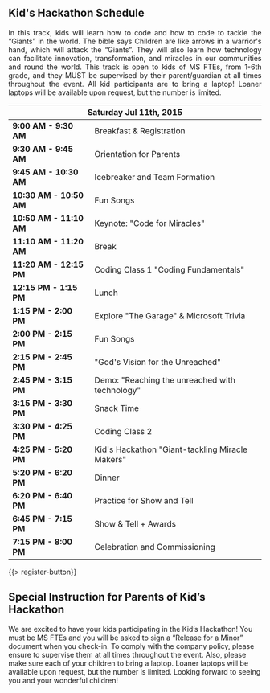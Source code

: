 ## <i class="icon fa-clock-o"></i> Kid's Hackathon Schedule

<p style="text-align: justify;">In this track, kids will learn how to code and how to code to tackle the “Giants” in the world. The bible says Children are like arrows in a warrior's hand, which will attack the “Giants”. They will also learn how technology can facilitate innovation, transformation, and miracles in our communities and round the world. This track is open to kids of MS FTEs, from 1-6th grade, and they MUST be supervised by their parent/guardian at all times throughout the event. All kid participants are to bring a laptop! Loaner laptops will be available upon request, but the number is limited.</p>

<table class="default">
<thead>
<tr class="row-1 odd">
  <th colspan="2" class="column-1"><div>Saturday Jul 11th, 2015</div></th>
</tr>
</thead>
<tbody class="row-hover">
<tr class="row-2 even">
  <td class="column-1"><strong>9:00 AM - 9:30 AM</strong></td><td class="column-2">Breakfast &amp; Registration</td>
</tr>
<tr class="row-3 odd">
  <td class="column-1"><strong>9:30 AM - 9:45 AM</strong></td><td class="column-2">Orientation for Parents</td>
</tr>
<tr class="row-4 even">
  <td class="column-1"><strong>9:45 AM - 10:30 AM</strong></td><td class="column-2">Icebreaker and Team Formation</td>
</tr>
<tr class="row-5 odd">
  <td class="column-1"><strong>10:30 AM - 10:50 AM</strong></td><td class="column-2">Fun Songs</td>
</tr>
<tr>
  <td><strong>10:50 AM - 11:10 AM</strong></td><td>Keynote: &quot;Code for Miracles&quot;</td>
</tr>
<tr>
  <td><strong>11:10 AM - 11:20 AM</strong></td><td>Break</td>
</tr>
<tr>
  <td><strong>11:20 AM - 12:15 PM</strong></td><td>Coding Class 1 &quot;Coding Fundamentals&quot;</td>
</tr>
<tr class="row-6 even">
  <td class="column-1"><strong>12:15 PM - 1:15 PM</strong></td><td class="column-2">Lunch</td>
</tr>
<tr class="row-7 odd">
  <td class="column-1"><strong>1:15 PM - 2:00 PM</strong></td><td class="column-2">Explore "The Garage" &amp; Microsoft Trivia</td>
</tr>
<tr>
  <td><strong>2:00 PM - 2:15 PM</strong></td><td>Fun Songs</td>
</tr>
<tr class="row-8 even">
  <td class="column-1"><strong>2:15 PM - 2:45 PM</strong></td><td class="column-2">&quot;God&apos;s Vision for the Unreached&quot;</td>
</tr>
<tr class="row-9 odd">
  <td class="column-1"><strong>2:45 PM - 3:15 PM</strong></td><td class="column-2">Demo: &quot;Reaching the unreached with technology&quot;</td>
</tr>
<tr>
  <td><strong>3:15 PM - 3:30 PM</strong></td><td>Snack Time</td>
</tr>
<tr class="row-10 even">
  <td class="column-1"><strong>3:30 PM - 4:25 PM</strong></td><td class="column-2">Coding Class 2</td>
</tr>
<tr class="row-11 odd">
  <td class="column-1"><strong>4:25 PM - 5:20 PM</strong></td><td class="column-2">Kid&apos;s Hackathon &quot;Giant-tackling Miracle Makers&quot;</td>
</tr>
<tr class="row-12 even">
  <td class="column-1"><strong>5:20 PM - 6:20 PM</strong></td><td class="column-2">Dinner</td>
</tr>
<tr>
  <td><strong>6:20 PM - 6:40 PM</strong></td><td>Practice for Show and Tell</td>
</tr>
<tr class="row-13 odd">
  <td class="column-1"><strong>6:45 PM - 7:15 PM</strong></td><td class="column-2">Show &amp; Tell + Awards</td>
</tr>
<tr class="row-14 even">
  <td class="column-1"><strong>7:15 PM - 8:00 PM</strong></td><td class="column-2">Celebration and Commissioning</td>
</tr>
</tbody>
</table>

{{> register-button}}
<br/>
## Special Instruction for Parents of Kid’s Hackathon 
We are excited to have your kids participating in the Kid’s Hackathon! You must be MS FTEs and you will be asked to sign a “Release for a Minor” document when you check-in. To comply with the company policy, please ensure to supervise them at all times throughout the event. Also, please make sure each of your children to bring a laptop. Loaner laptops will be available upon request, but the number is limited. Looking forward to seeing you and your wonderful children!

